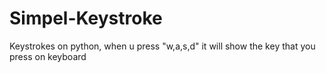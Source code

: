 # Simpel-Keystroke
Keystrokes on python, when u press "w,a,s,d" it will show the key that you press on keyboard
